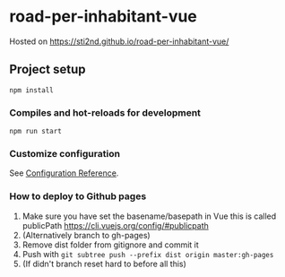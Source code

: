# road-per-inhabitant-vue
Hosted on https://sti2nd.github.io/road-per-inhabitant-vue/

## Project setup
```
npm install
```

### Compiles and hot-reloads for development
```
npm run start
```

### Customize configuration
See [Configuration Reference](https://cli.vuejs.org/config/).

### How to deploy to Github pages
1. Make sure you have set the basename/basepath in Vue this is called publicPath https://cli.vuejs.org/config/#publicpath
1. (Alternatively branch to gh-pages)
1. Remove dist folder from gitignore and commit it
2. Push with `git subtree push --prefix dist origin master:gh-pages`
1. (If didn't branch reset hard to before all this)